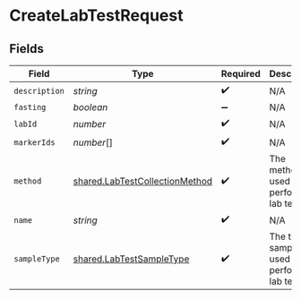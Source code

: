 # CreateLabTestRequest


## Fields

| Field                                                                            | Type                                                                             | Required                                                                         | Description                                                                      |
| -------------------------------------------------------------------------------- | -------------------------------------------------------------------------------- | -------------------------------------------------------------------------------- | -------------------------------------------------------------------------------- |
| `description`                                                                    | *string*                                                                         | :heavy_check_mark:                                                               | N/A                                                                              |
| `fasting`                                                                        | *boolean*                                                                        | :heavy_minus_sign:                                                               | N/A                                                                              |
| `labId`                                                                          | *number*                                                                         | :heavy_check_mark:                                                               | N/A                                                                              |
| `markerIds`                                                                      | *number*[]                                                                       | :heavy_check_mark:                                                               | N/A                                                                              |
| `method`                                                                         | [shared.LabTestCollectionMethod](../../models/shared/labtestcollectionmethod.md) | :heavy_check_mark:                                                               | The method used to perform a lab test.                                           |
| `name`                                                                           | *string*                                                                         | :heavy_check_mark:                                                               | N/A                                                                              |
| `sampleType`                                                                     | [shared.LabTestSampleType](../../models/shared/labtestsampletype.md)             | :heavy_check_mark:                                                               | The type of sample used to perform a lab test.                                   |
